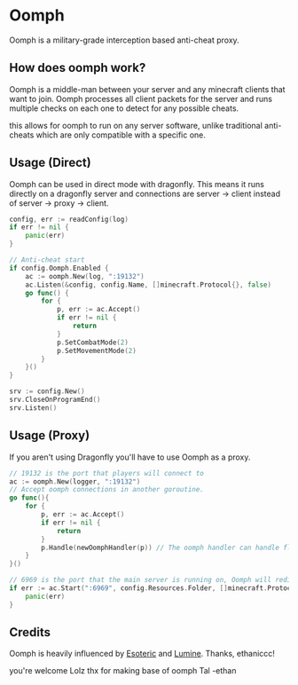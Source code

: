 # Oomph
Oomph is a military-grade interception based anti-cheat proxy.

## How does oomph work?
Oomph is a middle-man between your server and any minecraft clients that want to join. Oomph processes all client packets
for the server and runs multiple checks on each one to detect for any possible cheats.

this allows for oomph to run on any server software, unlike traditional anti-cheats which are only compatible with a
specific one.

## Usage (Direct)
Oomph can be used in direct mode with dragonfly. This means it runs directly on a dragonfly server 
and connections are server -> client instead of server -> proxy -> client.
```go
config, err := readConfig(log)
if err != nil {
    panic(err)
}

// Anti-cheat start
if config.Oomph.Enabled {
    ac := oomph.New(log, ":19132")
    ac.Listen(&config, config.Name, []minecraft.Protocol{}, false)
    go func() {
        for {
            p, err := ac.Accept()
            if err != nil {
                return
            }
            p.SetCombatMode(2)
            p.SetMovementMode(2)
        }
    }()
}

srv := config.New()
srv.CloseOnProgramEnd()
srv.Listen()
```

## Usage (Proxy)
If you aren't using Dragonfly you'll have to use Oomph as a proxy.
```go
// 19132 is the port that players will connect to
ac := oomph.New(logger, ":19132")
// Accept oomph connections in another goroutine.
go func(){
    for {
        p, err := ac.Accept()
        if err != nil {
            return
        }
        p.Handle(newOomphHandler(p)) // The oomph handler can handle flags and punishments
    } 
}()

// 6969 is the port that the main server is running on, Oomph will redirect players to this address.
if err := ac.Start(":6969", config.Resources.Folder, []minecraft.Protocol{}, config.Resources.Required); err != nil {
    panic(err)
}
```

## Credits
Oomph is heavily influenced by [Esoteric](https://github.com/ethaniccc/Esoteric) and [Lumine](https://github.com/ethaniccc/Lumine).
Thanks, ethaniccc!

you're welcome Lolz thx for making base of oomph Tal -ethan
